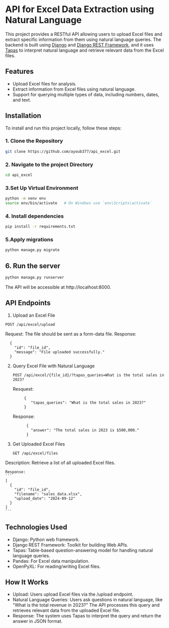 # API for Excel Data Extraction using Natural Language
This project provides a RESTful API allowing users to upload Excel files and extract specific information from them using natural language queries. The backend is built using [Django](https://www.djangoproject.com/) and [Django REST Framework](https://www.django-rest-framework.org/), and it uses [Tapas](https://huggingface.co/docs/transformers/en/model_doc/tapas) to interpret natural language and retrieve relevant data from the Excel files.

## Features
  - Upload Excel files for analysis.
  - Extract information from Excel files using natural language.
  - Support for querying multiple types of data, including numbers, dates, and text.

## Installation

To install and run this project locally, follow these steps:

### 1. Clone the Repository

```bash
git clone https://github.com/ayoub377/api_excel.git
```
### 2. Navigate to the project Directory
```bash
cd api_excel
```
### 3.Set Up Virtual Environment
```bash
python -m venv env
source env/bin/activate   # On Windows use `env\Scripts\activate`
```
### 4. Install dependencies
```bash
pip install -r requirements.txt
```
### 5.Apply migrations
```bash
python manage.py migrate
```
## 6. Run the server
```bash
python manage.py runserver
```
The API will be accessible at http://localhost:8000.

## API Endpoints

1. Upload an Excel File
  ```
  POST /api/excel/upload
  ```
  Request: The file should be sent as a form-data file.
  Response:
  ```
    {
      "id": "file_id",
      "message": "File uploaded successfully."
    }
   ```
2. Query Excel File with Natural Language
   ```
   POST /api/excel/{file_id}/?tapas_queries=What is the total sales in 2023?
   ```
    Resquest:
    ```
         {
            "tapas_queries": "What is the total sales in 2023?"
         }
    ```
    Response:
    ```
          {
            "answer": "The total sales in 2023 is $500,000."
          }
    ```
3. Get Uploaded Excel Files
    ```
    GET /api/excel/files
    ```
Description: Retrieve a list of all uploaded Excel files.

    Response:
    ```
    [
      {
        "id": "file_id",
        "filename": "sales_data.xlsx",
        "upload_date": "2024-09-12"
      }
    ]
    ```

## Technologies Used
   - Django: Python web framework.
   - Django REST Framework: Toolkit for building Web APIs.
   - Tapas: Table-based question-answering model for handling natural language queries.
   - Pandas: For Excel data manipulation.
   - OpenPyXL: For reading/writing Excel files.

## How It Works

   - Upload: Users upload Excel files via the /upload endpoint.
   - Natural Language Queries: Users ask questions in natural language, like "What is the total revenue in 2023?" The API processes this query and retrieves relevant data from the uploaded Excel file.
   - Response: The system uses Tapas to interpret the query and return the answer in JSON format.
